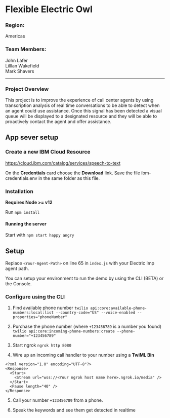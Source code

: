 # Flexible Electric Owl

### **Region:**
Americas

### **Team Members**:
John Lafer  
Lilllan Wakefield  
Mark Shavers

---

### Project Overview
This project is to improve the experience of call center agents by using transcription analysis of real time conversations to be able to detect when an agent could use assistance.  Once this signal has been detected a visual queue will be displayed to a designated resource and they will be able to proactively contact the agent and offer assistance.

## App sever setup

### Create a new IBM Cloud Resource

https://cloud.ibm.com/catalog/services/speech-to-text

On the **Credentials** card choose the **Download** link. Save the file ibm-credentials.env in the same folder as this file.

### Installation

**Requires Node >= v12**

Run `npm install`

#### Running the server

Start with `npm start happy angry`

## Setup

Replace `<Your-Agent-Path>` on line 65 in `index.js` with your Electric Imp agent path.


You can setup your environment to run the demo by using the CLI (BETA) or the Console.

### Configure using the CLI

1. Find available phone number
`twilio api:core:available-phone-numbers:local:list --country-code="US" --voice-enabled --properties="phoneNumber"`

2. Purchase the phone number (where `+123456789` is a number you found)
`twilio api:core:incoming-phone-numbers:create --phone-number="+123456789"`

3. Start ngrok
`ngrok http 8080`

4. Wire up an incoming call handler to your number using a **TwiML Bin**
```
<?xml version="1.0" encoding="UTF-8"?>
<Response>
  <Start>
    <Stream url="wss://<Your ngrok host name here>.ngrok.io/media" />
  </Start>
  <Pause length="40" />
</Response>
```

5. Call your number `+123456789` from a phone.

6. Speak the keywords and see them get detected in realtime
